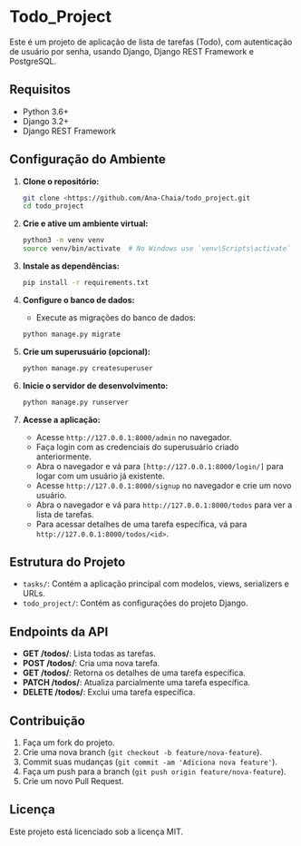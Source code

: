 # Todo_Project

Este é um projeto de aplicação de lista de tarefas (Todo), 
com autenticação de usuário por senha, usando Django, Django REST Framework
e PostgreSQL.

## Requisitos
- Python 3.6+
- Django 3.2+
- Django REST Framework

## Configuração do Ambiente
1. **Clone o repositório:**

    ```bash
    git clone <https://github.com/Ana-Chaia/todo_project.git
    cd todo_project
    ```

2. **Crie e ative um ambiente virtual:**

    ```bash
    python3 -m venv venv
    source venv/bin/activate  # No Windows use `venv\Scripts\activate`
    ```

3. **Instale as dependências:**

    ```bash
    pip install -r requirements.txt
    ```

4. **Configure o banco de dados:**

    - Execute as migrações do banco de dados:

    ```bash
    python manage.py migrate
    ```

5. **Crie um superusuário (opcional):**

    ```bash
    python manage.py createsuperuser
    ```

6. **Inicie o servidor de desenvolvimento:**

    ```bash
    python manage.py runserver
    ```

7. **Acesse a aplicação:**

    - Acesse `http://127.0.0.1:8000/admin` no navegador.
    - Faça login com as credenciais do superusuário criado anteriormente.
    - Abra o navegador e vá para `[http://127.0.0.1:8000/login/]` para logar com um usuário já existente.
    - Acesse `http://127.0.0.1:8000/signup` no navegador e crie um novo usuário.
    - Abra o navegador e vá para `http://127.0.0.1:8000/todos` para ver a lista de tarefas.
    - Para acessar detalhes de uma tarefa específica, vá para `http://127.0.0.1:8000/todos/<id>`.

## Estrutura do Projeto

- `tasks/`: Contém a aplicação principal com modelos, views, serializers e URLs.
- `todo_project/`: Contém as configurações do projeto Django.

## Endpoints da API

- **GET /todos/**: Lista todas as tarefas.
- **POST /todos/**: Cria uma nova tarefa.
- **GET /todos/<id>**: Retorna os detalhes de uma tarefa específica.
- **PATCH /todos/<id>**: Atualiza parcialmente uma tarefa específica.
- **DELETE /todos/<id>**: Exclui uma tarefa específica.

## Contribuição

1. Faça um fork do projeto.
2. Crie uma nova branch (`git checkout -b feature/nova-feature`).
3. Commit suas mudanças (`git commit -am 'Adiciona nova feature'`).
4. Faça um push para a branch (`git push origin feature/nova-feature`).
5. Crie um novo Pull Request.

## Licença

Este projeto está licenciado sob a licença MIT.
